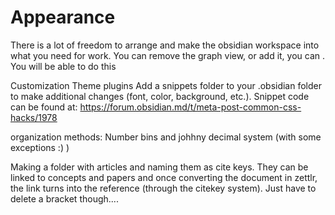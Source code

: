 # Appearance
There is a lot of freedom to arrange and make the obsidian workspace into what you need for work. You can remove the graph view, or add it, you can . You will be able to do this 




Customization
Theme plugins
Add a snippets folder to your .obsidian folder to make additional changes (font, color, background, etc.). Snippet code can be found at: https://forum.obsidian.md/t/meta-post-common-css-hacks/1978


organization methods:
Number bins and johhny decimal system (with some exceptions :) )

Making a folder with articles and naming them as cite keys. They can be linked to concepts and papers and once converting the document in zettlr, the link turns into the reference (through the citekey system). Just have to delete a bracket though....